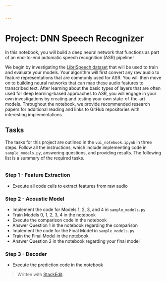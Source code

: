 ```yaml
---


---
```


<h1 id="project-dnn-speech-recognizer">Project: DNN Speech Recognizer</h1>
<p>In this notebook, you will build a deep neural network that functions as part of an end-to-end automatic speech recognition (ASR) pipeline!</p>
<p>We begin by investigating the  <a href="http://www.openslr.org/12/">LibriSpeech dataset</a>  that will be used to train and evaluate your models. Your algorithm will first convert any raw audio to feature representations that are commonly used for ASR. You will then move on to building neural networks that can map these audio features to transcribed text. After learning about the basic types of layers that are often used for deep learning-based approaches to ASR, you will engage in your own investigations by creating and testing your own state-of-the-art models. Throughout the notebook, we provide recommended research papers for additional reading and links to GitHub repositories with interesting implementations.</p>
<h2 id="tasks">Tasks</h2>
<p>The tasks for this project are outlined in the  <code>vui_notebook.ipynb</code>  in three steps. Follow all the instructions, which include implementing code in  <code>sample_models.py</code>, answering questions, and providing results. The following list is a summary of the required tasks.</p>
<p><img src="https://video.udacity-data.com/topher/2017/June/594fea46_pipeline/pipeline.png" alt=""></p>
<h3 id="step-1---feature-extraction">Step 1 - Feature Extraction</h3>
<ul>
<li>Execute all code cells to extract features from raw audio</li>
</ul>
<h3 id="step-2---acoustic-model">Step 2 - Acoustic Model</h3>
<ul>
<li>Implement the code for Models 1, 2, 3, and 4 in  <code>sample_models.py</code></li>
<li>Train Models 0, 1, 2, 3, 4 in the notebook</li>
<li>Execute the comparison code in the notebook</li>
<li>Answer Question 1 in the notebook regarding the comparison</li>
<li>Implement the code for the Final Model in  <code>sample_models.py</code></li>
<li>Train the Final Model in the notebook</li>
<li>Answer Question 2 in the notebook regarding your final model</li>
</ul>
<h3 id="step-3---decoder">Step 3 - Decoder</h3>
<ul>
<li>Execute the prediction code in the notebook</li>
</ul>
<blockquote>
<p>Written with <a href="https://stackedit.io/">StackEdit</a>.</p>
</blockquote>

